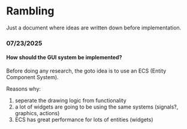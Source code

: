 # Rambling

Just a document where ideas are written down before implementation.

### 07/23/2025

#### How should the GUI system be implemented?

Before doing any research, the goto idea is to use an ECS (Entity Component System).

Reasons why:
1. seperate the drawing logic from functionality
2. a lot of widgets are going to be using the same systems (signals?, graphics, actions)
3. ECS has great performance for lots of entities (widgets)
